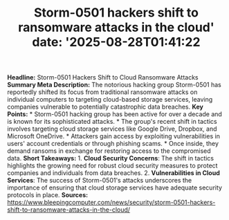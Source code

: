 ﻿---
title: "Storm-0501 hackers shift to ransomware attacks in the cloud'
date: '2025-08-28T01:41:22"
category: "Markets"
summary: ""
slug: "storm0501 hackers shift to ransomware attacks in the cloud"
source_urls:
  - "https://www.bleepingcomputer.com/news/security/storm-0501-hackers-shift-to-ransomware-attacks-in-the-cloud/"
seo:
  title: "Storm-0501 hackers shift to ransomware attacks in the cloud | Hash n Hedge'
  description: '"
  keywords: ["news", "markets", "brief"]
---
**Headline:** Storm-0501 Hackers Shift to Cloud Ransomware Attacks  **Summary Meta Description:** The notorious hacking group Storm-0501 has reportedly shifted its focus from traditional ransomware attacks on individual computers to targeting cloud-based storage services, leaving companies vulnerable to potentially catastrophic data breaches.  **Key Points:**  * Storm-0501 hacking group has been active for over a decade and is known for its sophisticated attacks. * The group's recent shift in tactics involves targeting cloud storage services like Google Drive, Dropbox, and Microsoft OneDrive. * Attackers gain access by exploiting vulnerabilities in users' account credentials or through phishing scams. * Once inside, they demand ransoms in exchange for restoring access to the compromised data.  **Short Takeaways:**  1. **Cloud Security Concerns**: The shift in tactics highlights the growing need for robust cloud security measures to protect companies and individuals from data breaches. 2. **Vulnerabilities in Cloud Services**: The success of Storm-0501's attacks underscores the importance of ensuring that cloud storage services have adequate security protocols in place.  **Sources:** https://www.bleepingcomputer.com/news/security/storm-0501-hackers-shift-to-ransomware-attacks-in-the-cloud/ 
